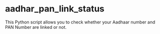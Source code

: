 # aadhar_pan_link_status
This Python script allows you to check whether your Aadhaar number and PAN Number are linked or not.
